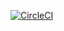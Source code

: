 [![CircleCI](https://circleci.com/gh/DanRuby/MobileClient/tree/dev.svg?style=svg)](https://circleci.com/gh/DanRuby/MobileClient/tree/dev)
